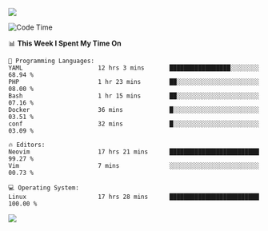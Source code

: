 <!-- [![Top Langs](https://github-readme-stats.vercel.app/api/top-langs/?username=gagahsyuja&theme=dracula&hide_border=true&border_radius=7)](https://github.com/anuraghazra/github-readme-stats) -->

![](https://komarev.com/ghpvc/?username=gagahsyuja&color=orange)

<!--START_SECTION:waka-->
![Code Time](http://img.shields.io/badge/Code%20Time-1%2C556%20hrs%2051%20mins-blue)

📊 **This Week I Spent My Time On** 

```text
💬 Programming Languages: 
YAML                     12 hrs 3 mins       █████████████████░░░░░░░░   68.94 % 
PHP                      1 hr 23 mins        ██░░░░░░░░░░░░░░░░░░░░░░░   08.00 % 
Bash                     1 hr 15 mins        ██░░░░░░░░░░░░░░░░░░░░░░░   07.16 % 
Docker                   36 mins             █░░░░░░░░░░░░░░░░░░░░░░░░   03.51 % 
conf                     32 mins             █░░░░░░░░░░░░░░░░░░░░░░░░   03.09 % 

🔥 Editors: 
Neovim                   17 hrs 21 mins      █████████████████████████   99.27 % 
Vim                      7 mins              ░░░░░░░░░░░░░░░░░░░░░░░░░   00.73 % 

💻 Operating System: 
Linux                    17 hrs 28 mins      █████████████████████████   100.00 % 
```


<!--END_SECTION:waka-->

![](https://hit.yhype.me/github/profile?account_id=96577465)
